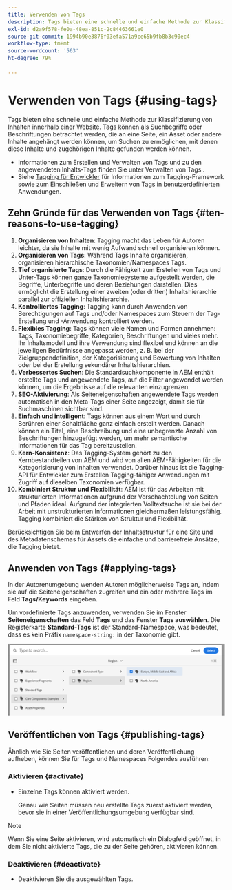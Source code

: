 ```yaml
---
title: Verwenden von Tags
description: Tags bieten eine schnelle und einfache Methode zur Klassifizierung von Inhalten innerhalb einer Website
exl-id: d2a9f578-fe0a-48ea-851c-2c84463661e0
source-git-commit: 1994b90e3876f03efa571a9ce65b9fb8b3c90ec4
workflow-type: tm+mt
source-wordcount: '563'
ht-degree: 79%

---
```


# Verwenden von Tags {#using-tags}

Tags bieten eine schnelle und einfache Methode zur Klassifizierung von Inhalten innerhalb einer Website. Tags können als Suchbegriffe oder Beschriftungen betrachtet werden, die an eine Seite, ein Asset oder andere Inhalte angehängt werden können, um Suchen zu ermöglichen, mit denen diese Inhalte und zugehörigen Inhalte gefunden werden können.

* Informationen zum Erstellen und Verwalten von Tags und zu den angewendeten Inhalts-Tags finden Sie unter Verwalten von Tags . <!-- See [Administering Tags](/help/sites-administering/tags.md) for information about creating and managing tags, and to which content tags have been applied.-->
* Siehe [Tagging für Entwickler](/help/implementing/developing/introduction/tagging-framework.md) für Informationen zum Tagging-Framework sowie zum Einschließen und Erweitern von Tags in benutzerdefinierten Anwendungen.

## Zehn Gründe für das Verwenden von Tags {#ten-reasons-to-use-tagging}

1. **Organisieren von Inhalten**: Tagging macht das Leben für Autoren leichter, da sie Inhalte mit wenig Aufwand schnell organisieren können.
1. **Organisieren von Tags**: Während Tags Inhalte organisieren, organisieren hierarchische Taxonomien/Namespaces Tags.
1. **Tief organisierte Tags**: Durch die Fähigkeit zum Erstellen von Tags und Unter-Tags können ganze Taxonomiesysteme aufgestellt werden, die Begriffe, Unterbegriffe und deren Beziehungen darstellen. Dies ermöglicht die Erstellung einer zweiten (oder dritten) Inhaltshierarchie parallel zur offiziellen Inhaltshierarchie.
1. **Kontrolliertes Tagging**: Tagging kann durch Anwenden von Berechtigungen auf Tags und/oder Namespaces zum Steuern der Tag-Erstellung und -Anwendung kontrolliert werden.
1. **Flexibles Tagging**: Tags können viele Namen und Formen annehmen: Tags, Taxonomiebegriffe, Kategorien, Beschriftungen und vieles mehr. Ihr Inhaltsmodell und ihre Verwendung sind flexibel und können an die jeweiligen Bedürfnisse angepasst werden, z. B. bei der Zielgruppendefinition, der Kategorisierung und Bewertung von Inhalten oder bei der Erstellung sekundärer Inhaltshierarchien.
1. **Verbessertes Suchen**: Die Standardsuchkomponente in AEM enthält erstellte Tags und angewendete Tags, auf die Filter angewendet werden können, um die Ergebnisse auf die relevanten einzugrenzen.
1. **SEO-Aktivierung**: Als Seiteneigenschaften angewendete Tags werden automatisch in den Meta-Tags einer Seite angezeigt, damit sie für Suchmaschinen sichtbar sind.
1. **Einfach und intelligent**: Tags können aus einem Wort und durch Berühren einer Schaltfläche ganz einfach erstellt werden. Danach können ein Titel, eine Beschreibung und eine unbegrenzte Anzahl von Beschriftungen hinzugefügt werden, um mehr semantische Informationen für das Tag bereitzustellen.
1. **Kern-Konsistenz**: Das Tagging-System gehört zu den Kernbestandteilen von AEM und wird von allen AEM-Fähigkeiten für die Kategorisierung von Inhalten verwendet. Darüber hinaus ist die Tagging-API für Entwickler zum Erstellen Tagging-fähiger Anwendungen mit Zugriff auf dieselben Taxonomien verfügbar.
1. **Kombiniert Struktur und Flexibilität**: AEM ist für das Arbeiten mit strukturierten Informationen aufgrund der Verschachtelung von Seiten und Pfaden ideal. Aufgrund der integrierten Volltextsuche ist sie bei der Arbeit mit unstrukturierten Informationen gleichermaßen leistungsfähig. Tagging kombiniert die Stärken von Struktur und Flexibilität.

Berücksichtigen Sie beim Entwerfen der Inhaltsstruktur für eine Site und des Metadatenschemas für Assets die einfache und barrierefreie Ansätze, die Tagging bietet.

## Anwenden von Tags {#applying-tags}

In der Autorenumgebung wenden Autoren möglicherweise Tags an, indem sie auf die Seiteneigenschaften zugreifen und ein oder mehrere Tags im Feld **Tags/Keywords** eingeben.

Um vordefinierte Tags anzuwenden, verwenden Sie im Fenster **Seiteneigenschaften** das Feld **Tags** und das Fenster **Tags auswählen**. Die Registerkarte **Standard-Tags** ist der Standard-Namespace, was bedeutet, dass es kein Präfix `namespace-string:` in der Taxonomie gibt. <!-- To apply [pre-defined tags](/help/sites-administering/tags.md), in the **Page Properties** window use the **Tags** field and the **Select Tags** window.-->

![Mehrere Tags auswählen](/help/sites-cloud/authoring/assets/tags-select.png)

## Veröffentlichen von Tags {#publishing-tags}

Ähnlich wie Sie Seiten veröffentlichen und deren Veröffentlichung aufheben, können Sie für Tags und Namespaces Folgendes ausführen:

### Aktivieren {#activate}

* Einzelne Tags können aktiviert werden.

  Genau wie Seiten müssen neu erstellte Tags zuerst aktiviert werden, bevor sie in einer Veröffentlichungsumgebung verfügbar sind.

>[!NOTE]
>
>Wenn Sie eine Seite aktivieren, wird automatisch ein Dialogfeld geöffnet, in dem Sie nicht aktivierte Tags, die zu der Seite gehören, aktivieren können.

### Deaktivieren {#deactivate}

* Deaktivieren Sie die ausgewählten Tags.
